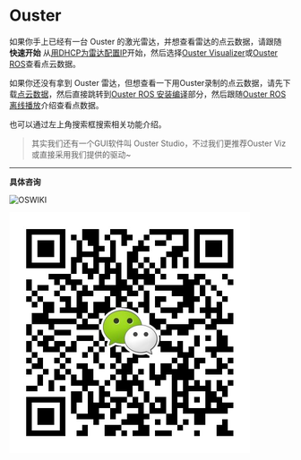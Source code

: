 # Ouster

如果你手上已经有一台 Ouster 的激光雷达，并想查看雷达的点云数据，请跟随 **快速开始** 从[用DHCP为雷达配置IP](DHCP)开始，然后选择[Ouster Visualizer](OusterViz)或[Ouster ROS](OusterROS)查看点云数据。

如果你还没有拿到 Ouster 雷达，但想查看一下用Ouster录制的点云数据，请先下载[点云数据](ASIC2020)，然后直接跳转到[Ouster ROS 安装编译](OusterROS#安装编译ouster-ros)部分，然后跟随[Ouster ROS 离线播放](OusterROS#播放录制的点云文件（不需要雷达）)介绍查看点数据。

也可以通过左上角搜索框搜索相关功能介绍。

> 其实我们还有一个GUI软件叫 Ouster Studio，不过我们更推荐Ouster Viz或直接采用我们提供的驱动~

---
**具体咨询**

![OSWIKI](https://www.ifread.com/img/79cb46871093a6e836c7503eb1794838/ifread.jpeg)

![image-20210410212521587](README.assets/image-20210410212521587.png)



